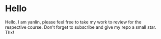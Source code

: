 # Hello

Hello, I am yanlin, please feel free to take my work to review for the respective course. Don't forget to subscribe and give my repo a small star. Thx!
